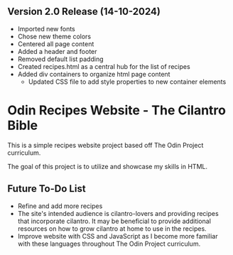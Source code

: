 ## Version 2.0 Release (14-10-2024)
* Imported new fonts
* Chose new theme colors
* Centered all page content
* Added a header and footer
* Removed default list padding
* Created recipes.html as a central hub for the list of recipes
* Added div containers to organize html page content
    * Updated CSS file to add style properties to new container elements

# Odin Recipes Website - The Cilantro Bible
This is a simple recipes website project based off The Odin Project curriculum.

The goal of this project is to utilize and showcase my skills in HTML.

## Future To-Do List
* Refine and add more recipes
* The site's intended audience is cilantro-lovers and providing recipes that incorporate cilantro. It may be beneficial to provide additional resources on how to grow cilantro at home to use in the recipes.
* Improve website with CSS and JavaScript as I become more familiar with these languages throughout The Odin Project curriculum.
